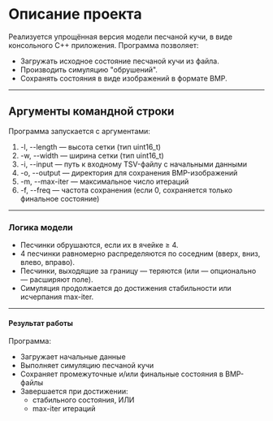 # Описание проекта

Реализуется упрощённая версия модели песчаной кучи, в виде консольного C++ приложения.
Программа позволяет:

- Загружать исходное состояние песчаной кучи из файла.
- Производить симуляцию "обрушений".
- Сохранять состояния в виде изображений в формате BMP.

---

## Аргументы командной строки

Программа запускается с аргументами:

1. -l, --length — высота сетки (тип uint16_t)
1. -w, --width — ширина сетки (тип uint16_t)
1. -i, --input — путь к входному TSV-файлу с начальными данными
1. -o, --output — директория для сохранения BMP-изображений
1. -m, --max-iter — максимальное число итераций
1. -f, --freq — частота сохранения (если 0, сохраняется только финальное состояние)

---

### Логика модели

- Песчинки обрушаются, если их в ячейке ≥ 4.
- 4 песчинки равномерно распределяются по соседним (вверх, вниз, влево, вправо).
- Песчинки, выходящие за границу — теряются (или — опционально — расширяют поле).
- Симуляция продолжается до достижения стабильности или исчерпания max-iter.

---

#### Результат работы

Программа:

- Загружает начальные данные
- Выполняет симуляцию песчаной кучи
- Сохраняет промежуточные и/или финальные состояния в BMP-файлы
- Завершается при достижении:
  - стабильного состояния, ИЛИ
  - max-iter итераций
